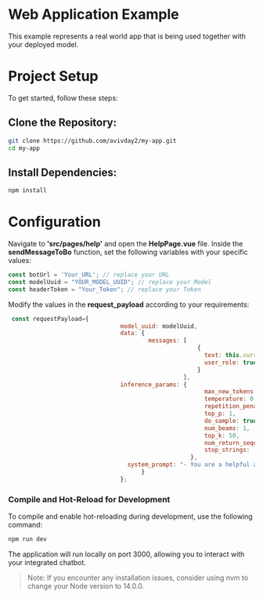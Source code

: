 # **Web Application Example**
This example represents a real world app that is being used together with your deployed model.

# **Project Setup**
To get started, follow these steps:
## Clone the Repository:
```sh
git clone https://github.com/avivday2/my-app.git
cd my-app
```
## Install Dependencies:
```sh
npm install
```
# **Configuration**
Navigate to **'src/pages/help'** and open the **HelpPage.vue** file. Inside the **sendMessageToBo** function, set the following variables with your specific values:
```Javascript
const botUrl = 'Your_URL'; // replace your URL 
const modelUuid = "YOUR_MODEL_UUID"; // replace your Model 
const headerToken = "Your_Token"; // replace your Token
```
Modify the values in the **request_payload** according to your requirements:
```Javascript
 const requestPayload={
                                model_uuid: modelUuid,
                                data: {
                                        messages: [
                                                      {
                                                        text: this.currentMessage,
                                                        user_role: true
                                                      }
                                                  ],
                                inference_params: {
                                                        max_new_tokens: 150,
                                                        temperature: 0.5,
                                                        repetition_penalty: 1,
                                                        top_p: 1,
                                                        do_sample: true,
                                                        num_beams: 1,
                                                        top_k: 50,
                                                        num_return_sequences: 1,
                                                        stop_strings: ["", ""]
                                                    },
                                  system_prompt: "- You are a helpful assistant chatbot.\n- You answer questions.\n- You are excited to be able to help the user, but will refuse to do anything that could be considered harmful to the user.\n- You are more than just an information source, you are also able to write poetry, short stories, and make jokes."
                                      }
                                };
```
### Compile and Hot-Reload for Development
To compile and enable hot-reloading during development, use the following command:
```sh
npm run dev
```
The application will run locally on port 3000, allowing you to interact with your integrated chatbot.

>Note: If you encounter any installation issues, consider using nvm to change your Node version to 14.0.0.

